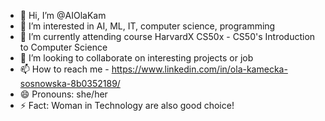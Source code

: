 - 👋 Hi, I’m @AIOlaKam
- 👀 I’m interested in AI, ML, IT, computer science, programming
- 🌱 I’m currently attending course HarvardX CS50x - CS50's Introduction to Computer Science
- 💞️ I’m looking to collaborate on interesting projects or job
- 📫 How to reach me - https://www.linkedin.com/in/ola-kamecka-sosnowska-8b0352189/
- 😄 Pronouns: she/her
- ⚡ Fact: Woman in Technology are also good choice! 

<!---
AIOlaKam/AIOlaKam is a ✨ special ✨ repository because its `README.md` (this file) appears on your GitHub profile.
You can click the Preview link to take a look at your changes.
--->
